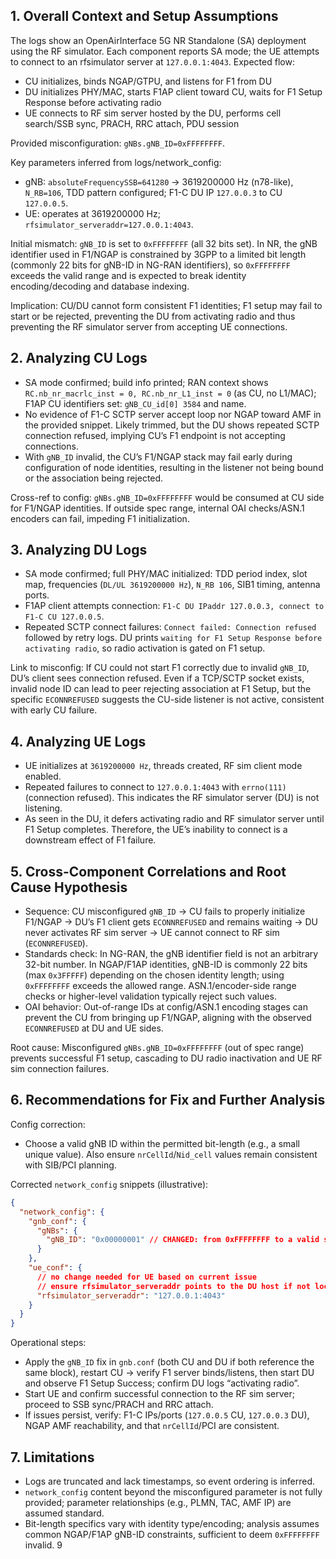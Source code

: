 ## 1. Overall Context and Setup Assumptions
The logs show an OpenAirInterface 5G NR Standalone (SA) deployment using the RF simulator. Each component reports SA mode; the UE attempts to connect to an rfsimulator server at `127.0.0.1:4043`. Expected flow:
- CU initializes, binds NGAP/GTPU, and listens for F1 from DU
- DU initializes PHY/MAC, starts F1AP client toward CU, waits for F1 Setup Response before activating radio
- UE connects to RF sim server hosted by the DU, performs cell search/SSB sync, PRACH, RRC attach, PDU session

Provided misconfiguration: `gNBs.gNB_ID=0xFFFFFFFF`.

Key parameters inferred from logs/network_config:
- gNB: `absoluteFrequencySSB=641280` → 3619200000 Hz (n78-like), `N_RB=106`, TDD pattern configured; F1-C DU IP `127.0.0.3` to CU `127.0.0.5`.
- UE: operates at 3619200000 Hz; `rfsimulator_serveraddr=127.0.0.1:4043`.

Initial mismatch: `gNB_ID` is set to `0xFFFFFFFF` (all 32 bits set). In NR, the gNB identifier used in F1/NGAP is constrained by 3GPP to a limited bit length (commonly 22 bits for gNB-ID in NG-RAN identifiers), so `0xFFFFFFFF` exceeds the valid range and is expected to break identity encoding/decoding and database indexing.

Implication: CU/DU cannot form consistent F1 identities; F1 setup may fail to start or be rejected, preventing the DU from activating radio and thus preventing the RF simulator server from accepting UE connections.

## 2. Analyzing CU Logs
- SA mode confirmed; build info printed; RAN context shows `RC.nb_nr_macrlc_inst = 0, RC.nb_nr_L1_inst = 0` (as CU, no L1/MAC); F1AP CU identifiers set: `gNB_CU_id[0] 3584` and name.
- No evidence of F1-C SCTP server accept loop nor NGAP toward AMF in the provided snippet. Likely trimmed, but the DU shows repeated SCTP connection refused, implying CU’s F1 endpoint is not accepting connections.
- With `gNB_ID` invalid, the CU’s F1/NGAP stack may fail early during configuration of node identities, resulting in the listener not being bound or the association being rejected.

Cross-ref to config: `gNBs.gNB_ID=0xFFFFFFFF` would be consumed at CU side for F1/NGAP identities. If outside spec range, internal OAI checks/ASN.1 encoders can fail, impeding F1 initialization.

## 3. Analyzing DU Logs
- SA mode confirmed; full PHY/MAC initialized: TDD period index, slot map, frequencies (`DL/UL 3619200000 Hz`), `N_RB 106`, SIB1 timing, antenna ports.
- F1AP client attempts connection: `F1-C DU IPaddr 127.0.0.3, connect to F1-C CU 127.0.0.5`.
- Repeated SCTP connect failures: `Connect failed: Connection refused` followed by retry logs. DU prints `waiting for F1 Setup Response before activating radio`, so radio activation is gated on F1 setup.

Link to misconfig: If CU could not start F1 correctly due to invalid `gNB_ID`, DU’s client sees connection refused. Even if a TCP/SCTP socket exists, invalid node ID can lead to peer rejecting association at F1 Setup, but the specific `ECONNREFUSED` suggests the CU-side listener is not active, consistent with early CU failure.

## 4. Analyzing UE Logs
- UE initializes at `3619200000 Hz`, threads created, RF sim client mode enabled.
- Repeated failures to connect to `127.0.0.1:4043` with `errno(111)` (connection refused). This indicates the RF simulator server (DU) is not listening.
- As seen in the DU, it defers activating radio and RF simulator server until F1 Setup completes. Therefore, the UE’s inability to connect is a downstream effect of F1 failure.

## 5. Cross-Component Correlations and Root Cause Hypothesis
- Sequence: CU misconfigured `gNB_ID` → CU fails to properly initialize F1/NGAP → DU’s F1 client gets `ECONNREFUSED` and remains waiting → DU never activates RF sim server → UE cannot connect to RF sim (`ECONNREFUSED`).
- Standards check: In NG-RAN, the gNB identifier field is not an arbitrary 32-bit number. In NGAP/F1AP identities, gNB-ID is commonly 22 bits (max `0x3FFFFF`) depending on the chosen identity length; using `0xFFFFFFFF` exceeds the allowed range. ASN.1/encoder-side range checks or higher-level validation typically reject such values.
- OAI behavior: Out-of-range IDs at config/ASN.1 encoding stages can prevent the CU from bringing up F1/NGAP, aligning with the observed `ECONNREFUSED` at DU and UE sides.

Root cause: Misconfigured `gNBs.gNB_ID=0xFFFFFFFF` (out of spec range) prevents successful F1 setup, cascading to DU radio inactivation and UE RF sim connection failures.

## 6. Recommendations for Fix and Further Analysis
Config correction:
- Choose a valid gNB ID within the permitted bit-length (e.g., a small unique value). Also ensure `nrCellId`/`Nid_cell` values remain consistent with SIB/PCI planning.

Corrected `network_config` snippets (illustrative):
```json
{
  "network_config": {
    "gnb_conf": {
      "gNBs": {
        "gNB_ID": "0x00000001" // CHANGED: from 0xFFFFFFFF to a valid small ID within spec
      }
    },
    "ue_conf": {
      // no change needed for UE based on current issue
      // ensure rfsimulator_serveraddr points to the DU host if not localhost
      "rfsimulator_serveraddr": "127.0.0.1:4043"
    }
  }
}
```

Operational steps:
- Apply the `gNB_ID` fix in `gnb.conf` (both CU and DU if both reference the same block), restart CU → verify F1 server binds/listens, then start DU and observe F1 Setup Success; confirm DU logs “activating radio”.
- Start UE and confirm successful connection to the RF sim server; proceed to SSB sync/PRACH and RRC attach.
- If issues persist, verify: F1-C IPs/ports (`127.0.0.5` CU, `127.0.0.3` DU), NGAP AMF reachability, and that `nrCellId`/PCI are consistent.

## 7. Limitations
- Logs are truncated and lack timestamps, so event ordering is inferred.
- `network_config` content beyond the misconfigured parameter is not fully provided; parameter relationships (e.g., PLMN, TAC, AMF IP) are assumed standard.
- Bit-length specifics vary with identity type/encoding; analysis assumes common NGAP/F1AP gNB-ID constraints, sufficient to deem `0xFFFFFFFF` invalid.
9